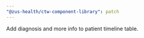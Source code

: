 ```yaml
---
"@zus-health/ctw-component-library": patch
---
```


Add diagnosis and more info to patient timeline table.
